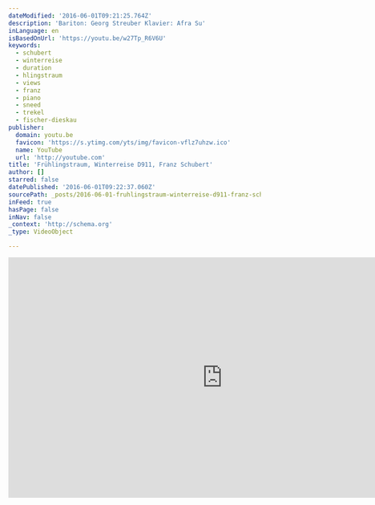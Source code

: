 ```yaml
---
dateModified: '2016-06-01T09:21:25.764Z'
description: 'Bariton: Georg Streuber Klavier: Afra Su'
inLanguage: en
isBasedOnUrl: 'https://youtu.be/w27Tp_R6V6U'
keywords:
  - schubert
  - winterreise
  - duration
  - hlingstraum
  - views
  - franz
  - piano
  - sneed
  - trekel
  - fischer-dieskau
publisher:
  domain: youtu.be
  favicon: 'https://s.ytimg.com/yts/img/favicon-vflz7uhzw.ico'
  name: YouTube
  url: 'http://youtube.com'
title: 'Frühlingstraum, Winterreise D911, Franz Schubert'
author: []
starred: false
datePublished: '2016-06-01T09:22:37.060Z'
sourcePath: _posts/2016-06-01-fruhlingstraum-winterreise-d911-franz-schubert.md
inFeed: true
hasPage: false
inNav: false
_context: 'http://schema.org'
_type: VideoObject

---
```

<iframe src="https://cdn.embedly.com/widgets/media.html?src=http%3A%2F%2Fwww.youtube.com%2Fembed%2Fw27Tp_R6V6U&amp;url=http%3A%2F%2Fwww.youtube.com%2Fwatch%3Fv%3Dw27Tp_R6V6U&amp;image=http%3A%2F%2Fi.ytimg.com%2Fvi%2Fw27Tp_R6V6U%2Fhqdefault.jpg&amp;key=b7d04c9b404c499eba89ee7072e1c4f7&amp;type=text%2Fhtml&amp;schema=youtube" width="854" height="480" scrolling="no" frameborder="0" allowfullscreen="" style=""></iframe>